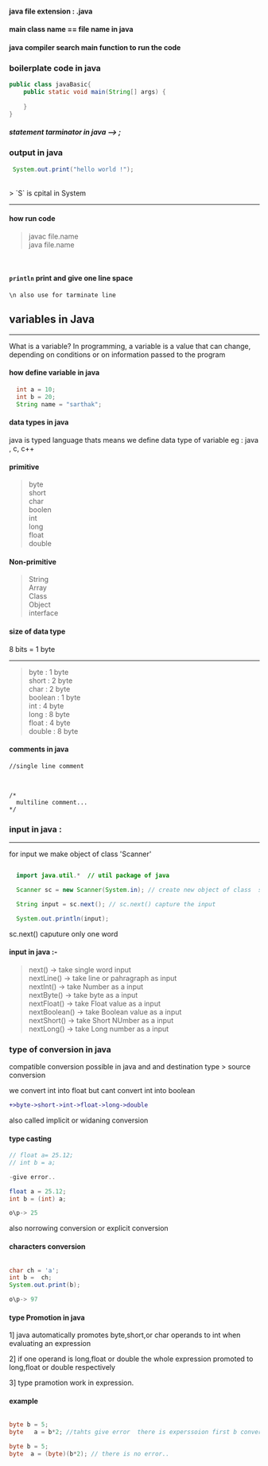 #### java file extension : .java

#### main class name == file name in java

#### java compiler search main function to run the code 

### boilerplate code in java 
```java
public class javaBasic{
    public static void main(String[] args) {
        
    }
}

```

##### statement tarminator in java -->  ; 

### output in java 
```java
 System.out.print("hello world !");

```
<br>
> `S` is cpital in System <br>
<hr>

#### how run code 
> javac file.name <br>
> java file.name <br>
<br>

#### `println` print and give one line space <br>
 
 ``\n also use for tarminate line``

 ## variables in Java 
 <hr>
What is a variable?
In programming, a variable is a value that can change, depending on conditions or on information passed to the program

#### how define variable in java 
```java
  int a = 10;
  int b = 20;
  String name = "sarthak";

```
#### data types in java 
  
java is typed language thats means we define data type of variable 
eg : java , c, c++

#### primitive <br>
>byte <br>
>short <br>
>char <br>
>boolen <br>
>int <br>
>long <br>
>float <br>
>double <br>

#### Non-primitive <br>
>String <br>
>Array <br>
>Class <br>
>Object <br>
>interface <br>

 #### size of data type
  8 bits = 1 byte
  <hr>

  > byte : 1 byte <br>
  > short : 2 byte <br>
  > char : 2 byte <br>
  > boolean : 1 byte <br>
  > int : 4 byte <br>
  > long : 8 byte <br>
  > float : 4 byte <br>
  > double : 8 byte <br>

  #### comments in java 

  ```
  //single line comment 

  ```

  <br>

  ```
  /*
    multiline comment...
  */

  ```

  ### input in java :
  <hr>

  for input we make object of class 'Scanner'

  ```java

    import java.util.*  // util package of java

    Scanner sc = new Scanner(System.in); // create new object of class  scanner

    String input = sc.next(); // sc.next() capture the input 

    System.out.println(input);


  ```

  sc.next() caputure only one word

  #### input in java :-
  
  > next()  -> take single word input <br>
  > nextLine()  -> take line or pahragraph as input <br>
  > nextInt()  -> take Number as a input <br>
  > nextByte()  -> take byte as a input <br>
  > nextFloat()  -> take Float value as a input <br>
  > nextBoolean()  -> take Boolean value as a input  <br>
  > nextShort()  -> take Short NUmber as a input <br>
  > nextLong()  -> take Long number as a input<br>


### type of conversion in java

compatible conversion possible in java and
and destination type > source conversion


we convert int into float but cant convert int into boolean

```diff
+>byte->short->int->float->long->double
```
also called implicit or widaning conversion

#### type casting
```java
// float a= 25.12;
// int b = a; 

-give error..

float a = 25.12;
int b = (int) a;

o\p-> 25

```

also norrowing conversion or explicit conversion

#### characters conversion

```java

char ch = 'a';
int b =  ch;
System.out.print(b);

o\p-> 97

```
#### type Promotion in java 
1] java automatically promotes byte,short,or char operands to int when evaluating an expression

2] if one operand is long,float or double the whole expression promoted to long,float or double respectively

3] type pramotion work in expression.

#### example 

```java

byte b = 5;
byte   a = b*2; //tahts give error  there is experssoion first b convert into int 

byte b = 5;
byte  a = (byte)(b*2); // there is no error..

````
